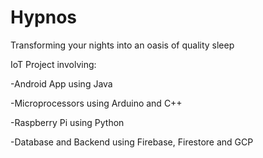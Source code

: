# Hypnos
Transforming your nights into an oasis of quality sleep

IoT Project involving: 

-Android App using Java

-Microprocessors using Arduino and C++

-Raspberry Pi using Python

-Database and Backend using Firebase, Firestore and GCP

